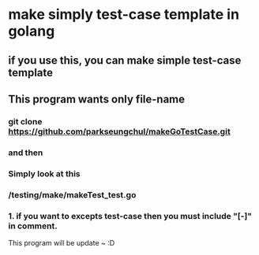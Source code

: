 # make simply test-case template in golang

## if you use this, you can make simple test-case template

## This program wants only file-name

### git clone  https://github.com/parkseungchul/makeGoTestCase.git

### and then 

### Simply look at this 

### /testing/make/makeTest_test.go

### 1. if you want to excepts test-case then you must include "[-]" in comment.




This program will be update ~ :D
